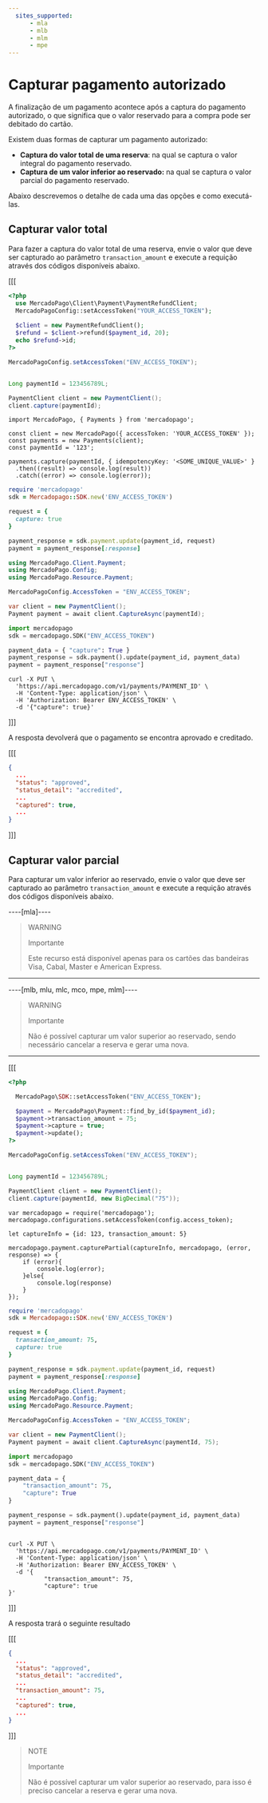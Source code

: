 ```yaml
---
  sites_supported:
      - mla
      - mlb
      - mlm
      - mpe
---
```


# Capturar pagamento autorizado

A finalização de um pagamento acontece após a captura do pagamento autorizado, o que significa que o valor reservado para a compra pode ser debitado do cartão. 

Existem duas formas de capturar um pagamento autorizado:



* **Captura do valor total de uma reserva**: na qual se captura o valor integral do pagamento reservado.
* **Captura de um valor inferior ao reservado:** na qual se captura o valor parcial do pagamento reservado.

Abaixo descrevemos o detalhe de cada uma das opções e como executá-las.


## Capturar valor total 


Para fazer a captura do valor total de uma reserva, envie o valor que deve ser capturado ao parâmetro `transaction_amount` e execute a requição através dos códigos disponíveis abaixo.


[[[
```php
<?php
  use MercadoPago\Client\Payment\PaymentRefundClient;
  MercadoPagoConfig::setAccessToken("YOUR_ACCESS_TOKEN");
  
  $client = new PaymentRefundClient();
  $refund = $client->refund($payment_id, 20);
  echo $refund->id;
?>
```
```java
MercadoPagoConfig.setAccessToken("ENV_ACCESS_TOKEN");


Long paymentId = 123456789L;

PaymentClient client = new PaymentClient();
client.capture(paymentId);
```
```node
import MercadoPago, { Payments } from 'mercadopago';

const client = new MercadoPago({ accessToken: 'YOUR_ACCESS_TOKEN' });
const payments = new Payments(client);
const paymentId = '123';

payments.capture(paymentId, { idempotencyKey: '<SOME_UNIQUE_VALUE>' }
  .then((result) => console.log(result))
  .catch((error) => console.log(error));
```
```ruby
require 'mercadopago'
sdk = Mercadopago::SDK.new('ENV_ACCESS_TOKEN')

request = {
  capture: true
}

payment_response = sdk.payment.update(payment_id, request)
payment = payment_response[:response]
```
```csharp
using MercadoPago.Client.Payment;
using MercadoPago.Config;
using MercadoPago.Resource.Payment;

MercadoPagoConfig.AccessToken = "ENV_ACCESS_TOKEN";

var client = new PaymentClient();
Payment payment = await client.CaptureAsync(paymentId);
```
```python
import mercadopago
sdk = mercadopago.SDK("ENV_ACCESS_TOKEN")

payment_data = { "capture": True }
payment_response = sdk.payment().update(payment_id, payment_data)
payment = payment_response["response"]
```
```curl
curl -X PUT \
  'https://api.mercadopago.com/v1/payments/PAYMENT_ID' \
  -H 'Content-Type: application/json' \
  -H 'Authorization: Bearer ENV_ACCESS_TOKEN' \
  -d '{"capture": true}'
```
]]]

A resposta devolverá que o pagamento se encontra aprovado e creditado.

[[[
```json
{
  ...
  "status": "approved",
  "status_detail": "accredited",
  ...
  "captured": true,
  ...
}
```
]]]


## Capturar valor parcial


Para capturar um valor inferior ao reservado, envie o valor que deve ser capturado ao parâmetro `transaction_amount` e execute a requição através dos códigos disponíveis abaixo.

----[mla]----
> WARNING
>
> Importante
>
> Este recurso está disponível apenas para os cartões das bandeiras Visa, Cabal, Master e American Express.
------------

----[mlb, mlu, mlc, mco, mpe, mlm]----
> WARNING
>
> Importante
>
> Não é possível capturar um valor superior ao reservado, sendo necessário cancelar a reserva e gerar uma nova.
------------

 
[[[
```php
<?php

  MercadoPago\SDK::setAccessToken("ENV_ACCESS_TOKEN");

  $payment = MercadoPago\Payment::find_by_id($payment_id);
  $payment->transaction_amount = 75;
  $payment->capture = true;
  $payment->update();
?>
```
```java
MercadoPagoConfig.setAccessToken("ENV_ACCESS_TOKEN");


Long paymentId = 123456789L;

PaymentClient client = new PaymentClient();
client.capture(paymentId, new BigDecimal("75"));
```
```node
var mercadopago = require('mercadopago');
mercadopago.configurations.setAccessToken(config.access_token);

let captureInfo = {id: 123, transaction_amount: 5}

mercadopago.payment.capturePartial(captureInfo, mercadopago, (error, response) => {
    if (error){
        console.log(error);
    }else{
        console.log(response)
    }
});
```
```ruby
require 'mercadopago'
sdk = Mercadopago::SDK.new('ENV_ACCESS_TOKEN')

request = {
  transaction_amount: 75,
  capture: true
}

payment_response = sdk.payment.update(payment_id, request)
payment = payment_response[:response]
```
```csharp
using MercadoPago.Client.Payment;
using MercadoPago.Config;
using MercadoPago.Resource.Payment;

MercadoPagoConfig.AccessToken = "ENV_ACCESS_TOKEN";

var client = new PaymentClient();
Payment payment = await client.CaptureAsync(paymentId, 75);
```
```python
import mercadopago
sdk = mercadopago.SDK("ENV_ACCESS_TOKEN")

payment_data = {
    "transaction_amount": 75,
    "capture": True
}

payment_response = sdk.payment().update(payment_id, payment_data)
payment = payment_response["response"]
```
```curl

curl -X PUT \
  'https://api.mercadopago.com/v1/payments/PAYMENT_ID' \
  -H 'Content-Type: application/json' \
  -H 'Authorization: Bearer ENV_ACCESS_TOKEN' \
  -d '{
          "transaction_amount": 75,
          "capture": true
}'
```
]]]


A resposta trará o seguinte resultado

[[[
```json
{
  ...
  "status": "approved",
  "status_detail": "accredited",
  ...
  "transaction_amount": 75,
  ...
  "captured": true,
  ...
}
```
]]]

> NOTE
>
> Importante
>
> Não é possível capturar um valor superior ao reservado, para isso é preciso cancelar a reserva e gerar uma nova.

